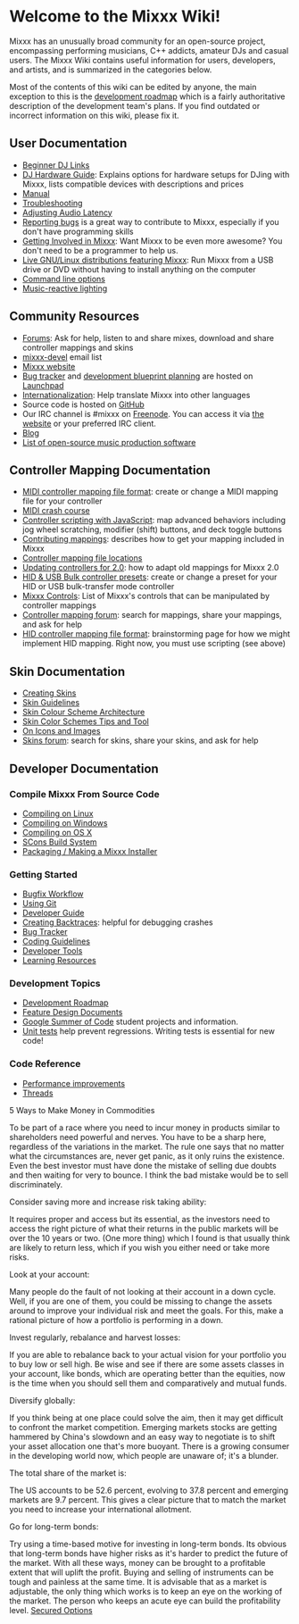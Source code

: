 # Welcome to the Mixxx Wiki\!

Mixxx has an unusually broad community for an open-source project,
encompassing performing musicians, C++ addicts, amateur DJs and casual
users. The Mixxx Wiki contains useful information for users, developers,
and artists, and is summarized in the categories below.

Most of the contents of this wiki can be edited by anyone, the main
exception to this is the [development roadmap](development%20roadmap)
which is a fairly authoritative description of the development team's
plans. If you find outdated or incorrect information on this wiki,
please fix it.

## User Documentation

  - [Beginner DJ Links](Beginner%20DJ%20Links)
  - [DJ Hardware Guide](Hardware%20compatibility): Explains options for
    hardware setups for DJing with Mixxx, lists compatible devices with
    descriptions and prices
  - [Manual](http://mixxx.org/manual/latest/)
  - [Troubleshooting](Troubleshooting)
  - [Adjusting Audio Latency](Adjusting%20Audio%20Latency)
  - [Reporting bugs](Reporting%20bugs) is a great way to contribute to
    Mixxx, especially if you don't have programming skills
  - [Getting Involved in Mixxx](Getting%20Involved): Want Mixxx to be
    even more awesome? You don't need to be a programmer to help us.
  - [Live GNU/Linux distributions featuring Mixxx](Portable%20Mixxx):
    Run Mixxx from a USB drive or DVD without having to install anything
    on the computer
  - [Command line options](Command%20line%20options)
  - [Music-reactive lighting](MIDI%20for%20light)

## Community Resources

  - [Forums](http://mixxx.org/forums): Ask for help, listen to and share
    mixes, download and share controller mappings and skins
  - [mixxx-devel](https://lists.sourceforge.net/lists/listinfo/mixxx-devel)
    email list
  - [Mixxx website](http://www.mixxx.org)
  - [Bug tracker](https://bugs.launchpad.net/mixxx/) and [development
    blueprint planning](https://blueprints.launchpad.net/mixxx) are
    hosted on [Launchpad](http://launchpad.net/mixxx/)
  - [Internationalization](Internationalization): Help translate Mixxx
    into other languages
  - Source code is hosted on [GitHub](https://github.com/mixxxdj/mixxx)
  - Our IRC channel is \#mixxx on [Freenode](http://freenode.net/). You
    can access it via [the website](http://mixxx.org/irc/) or your
    preferred IRC client.
  - [Blog](http://mixxxblog.blogspot.com)
  - [List of open-source music production
    software](List%20of%20open-source%20music%20production%20software)

## Controller Mapping Documentation

  - [MIDI controller mapping file
    format](MIDI%20controller%20mapping%20file%20format): create or
    change a MIDI mapping file for your controller
  - [MIDI crash course](MIDI%20crash%20course)
  - [Controller scripting with JavaScript](midi%20scripting): map
    advanced behaviors including jog wheel scratching, modifier (shift)
    buttons, and deck toggle buttons
  - [Contributing mappings](Contributing%20mappings): describes how to
    get your mapping included in Mixxx
  - [Controller mapping file
    locations](Controller%20mapping%20file%20locations)
  - [Updating controllers for 2.0](Updating%20controllers%20for%202.0):
    how to adapt old mappings for Mixxx 2.0
  - [HID & USB Bulk controller presets](manual_hid_preset): create or
    change a preset for your HID or USB bulk-transfer mode controller
  - [Mixxx Controls](MixxxControls): List of Mixxx's controls that can
    be manipulated by controller mappings
  - [Controller mapping
    forum](http://mixxx.org/forums/viewforum.php?f=7): search for
    mappings, share your mappings, and ask for help
  - [HID controller mapping file format](hid_mapping_format):
    brainstorming page for how we might implement HID mapping. Right
    now, you must use scripting (see above)

## Skin Documentation

  - [Creating Skins](Creating%20Skins)
  - [Skin Guidelines](Skin%20Guidelines)
  - [Skin Colour Scheme
    Architecture](Skin%20Colour%20Scheme%20Architecture)
  - [Skin Color Schemes Tips and
    Tool](Skin%20Color%20Schemes%20Tips%20and%20Tool)
  - [On Icons and Images](On%20Icons%20and%20Images)
  - [Skins forum](http://mixxx.org/forums/viewforum.php?f=8): search for
    skins, share your skins, and ask for help

## Developer Documentation

### Compile Mixxx From Source Code

  - [Compiling on Linux](Compiling%20on%20Linux)
  - [Compiling on Windows](Compiling%20on%20Windows)
  - [Compiling on OS X](Compiling%20on%20OS%20X)
  - [SCons Build System](SCons%20Build%20System)
  - [Packaging / Making a Mixxx
    Installer](Packaging%20/%20Making%20a%20Mixxx%20Installer)

### Getting Started

  - [Bugfix Workflow](Bugfix%20Workflow) 
  - [Using Git](Using%20Git)
  - [Developer Guide](Developer%20Guide)
  - [Creating Backtraces](Creating%20Backtraces): helpful for debugging
    crashes
  - [Bug Tracker](launchpad_bugs)
  - [Coding Guidelines](Coding%20Guidelines)
  - [Developer Tools](Developer%20Tools)
  - [Learning Resources](Learning%20Resources)

### Development Topics

  - [Development Roadmap](Development%20Roadmap)
  - [Feature Design Documents](feature_discussion)
  - [Google Summer of Code](gsoc) student projects and information.
  - [Unit tests](Unit%20tests) help prevent regressions. Writing tests
    is essential for new code\!

### Code Reference

  - [Performance improvements](Performance%20improvements)
  - [Threads](Threads)

5 Ways to Make Money in Commodities

To be part of a race where you need to incur money in products similar
to shareholders need powerful and nerves. You have to be a sharp here,
regardless of the variations in the market. The rule one says that no
matter what the circumstances are, never get panic, as it only ruins the
existence. Even the best investor must have done the mistake of selling
due doubts and then waiting for very to bounce. I think the bad mistake
would be to sell discriminately.

Consider saving more and increase risk taking ability:

It requires proper and access but its essential, as the investors need
to access the right picture of what their returns in the public markets
will be over the 10 years or two. (One more thing) which I found is that
usually think are likely to return less, which if you wish you either
need or take more risks.

Look at your account:

Many people do the fault of not looking at their account in a down
cycle. Well, if you are one of them, you could be missing to change the
assets around to improve your individual risk and meet the goals. For
this, make a rational picture of how a portfolio is performing in a
down.

Invest regularly, rebalance and harvest losses:

If you are able to rebalance back to your actual vision for your
portfolio you to buy low or sell high. Be wise and see if there are some
assets classes in your account, like bonds, which are operating better
than the equities, now is the time when you should sell them and
comparatively and mutual funds.

Diversify globally:

If you think being at one place could solve the aim, then it may get
difficult to confront the market competition. Emerging markets stocks
are getting hammered by China's slowdown and an easy way to negotiate is
to shift your asset allocation one that's more buoyant. There is a
growing consumer in the developing world now, which people are unaware
of; it's a blunder.

The total share of the market is:

The US accounts to be 52.6 percent, evolving to 37.8 percent and
emerging markets are 9.7 percent. This gives a clear picture that to
match the market you need to increase your international allotment.

Go for long-term bonds:

Try using a time-based motive for investing in long-term bonds. Its
obvious that long-term bonds have higher risks as it's harder to predict
the future of the market. With all these ways, money can be brought to a
profitable extent that will uplift the profit. Buying and selling of
instruments can be tough and painless at the same time. It is advisable
that as a market is adjustable, the only thing which works is to keep an
eye on the working of the market. The person who keeps an acute eye can
build the profitability level. [Secured
Options](http://secured-options.weebly.com//viewvc/mixxx/)
